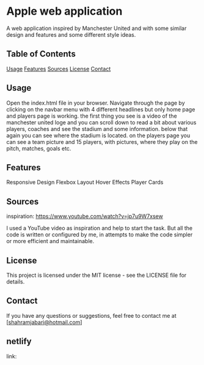 # Apple web application

A web application inspired by Manchester United and with some similar design and features and some different style ideas.

## Table of Contents

[Usage](#usage)
[Features](#features)
[Sources](#sources)
[License](#license)
[Contact](#contact)

## Usage

Open the index.html file in your browser.
Navigate through the page by clicking on the navbar menu with 4 different headlines but only home page and players page is working.
the first thing you see is a video of the manchester united loge and you can scroll down to read a bit about various players, coaches and see the stadium and some information. below that again you can see where the stadium is located. on the players page you can see a team picture and 15 players, with pictures, where they play on the pitch, matches, goals etc.

## Features

Responsive Design
Flexbox Layout
Hover Effects
Player Cards

## Sources

inspiration:
https://www.youtube.com/watch?v=jp7u9W7xsew

I used a YouTube video as inspiration and help to start the task. But all the code is written or configured by me, in attempts to make the code simpler or more efficient and maintainable.

## License

This project is licensed under the MIT license - see the LICENSE file for details.

## Contact

If you have any questions or suggestions, feel free to contact me at [shahramjabari@hotmail.com]

## netlify

link:
